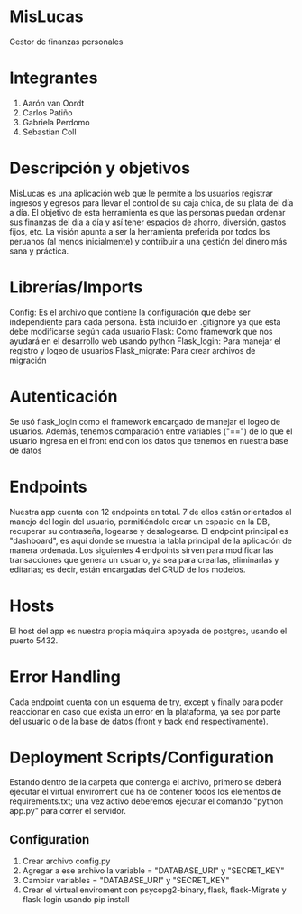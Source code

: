 # MisLucas
Gestor de finanzas personales

# Integrantes
1. Aarón van Oordt
2. Carlos Patiño
3. Gabriela Perdomo
4. Sebastian Coll

# Descripción y objetivos
MisLucas es una aplicación web que le permite a los usuarios registrar ingresos y egresos para llevar el control de su caja chica, de su plata del día a día. El objetivo de esta herramienta es que las personas puedan ordenar sus finanzas del día a día y así tener espacios de ahorro, diversión, gastos fijos, etc. La visión apunta a ser la herramienta preferida por todos los peruanos (al menos inicialmente) y contribuir a una gestión del dinero más sana y práctica.

# Librerías/Imports
Config: Es el archivo que contiene la configuración que debe ser independiente para cada persona. Está incluido en .gitignore ya que esta debe modificarse según cada usuario
Flask: Como framework que nos ayudará en el desarrollo web usando python
Flask_login: Para manejar el registro y logeo de usuarios
Flask_migrate: Para crear archivos de migración

# Autenticación
Se usó flask_login como el framework encargado de manejar el logeo de usuarios. Además, tenemos comparación entre variables ("==") de lo que el usuario ingresa en el front end con los datos que tenemos en nuestra base de datos

# Endpoints
Nuestra app cuenta con 12 endpoints en total. 7 de ellos están orientados al manejo del login del usuario, permitiéndole crear un espacio en la DB, recuperar su contraseña, logearse y desalogearse. El endpoint principal es "dashboard", es aquí donde se muestra la tabla principal de la aplicación de manera ordenada. Los siguientes 4 endpoints sirven para modificar las transacciones que genera un usuario, ya sea para crearlas, eliminarlas y editarlas; es decir, están encargadas del CRUD de los modelos.

# Hosts
El host del app es nuestra propia máquina apoyada de postgres, usando el puerto 5432.

# Error Handling
Cada endpoint cuenta con un esquema de try, except y finally para poder reaccionar en caso que exista un error en la plataforma, ya sea por parte del usuario o de la base de datos (front y back end respectivamente).

# Deployment Scripts/Configuration
Estando dentro de la carpeta que contenga el archivo, primero se deberá ejecutar el virtual enviroment que ha de contener todos los elementos de requirements.txt; una vez activo deberemos ejecutar el comando "python app.py" para correr el servidor.
## Configuration
1. Crear archivo config.py
2. Agregar a ese archivo la variable = "DATABASE_URI" y "SECRET_KEY"
3. Cambiar variables = "DATABASE_URI" y "SECRET_KEY"
4. Crear el virtual enviroment con psycopg2-binary, flask, flask-Migrate y flask-login usando pip install


